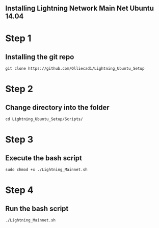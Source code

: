 ## Installing Lightning Network Main Net Ubuntu 14.04 


# Step 1

## Installing the git repo

```
git clone https://github.com/Olliecad1/Lightning_Ubuntu_Setup
```

# Step 2

## Change directory into the folder

```
cd Lightning_Ubuntu_Setup/Scripts/
```

# Step 3

## Execute the bash script

```
sudo chmod +x ./Lightning_Mainnet.sh
```

# Step 4

## Run the bash script

 ```
 ./Lightning_Mainnet.sh
 ```
